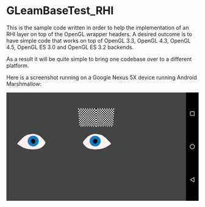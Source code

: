 # GLeamBaseTest_RHI
This is the sample code written in order to help the implementation of an RHI layer on top of the OpenGL wrapper headers.
A desired outcome is to have simple code that works on top of OpenGL 3.3, OpenGL 4.3, OpenGL 4.5, OpenGL ES 3.0 and OpenGL ES 3.2 backends.

As a result it will be quite simple to bring one codebase over to a different platform.

Here is a screenshot running on a Google Nexus 5X device running Android Marshmallow:

![GLeamBaseTest_RHI running on a Google Nexus 5X](https://github.com/hbirchtree/coffeecutie/blob/master/examples/gleam/rhi/base-test/android_23-nexus_5x.png?raw=true)

